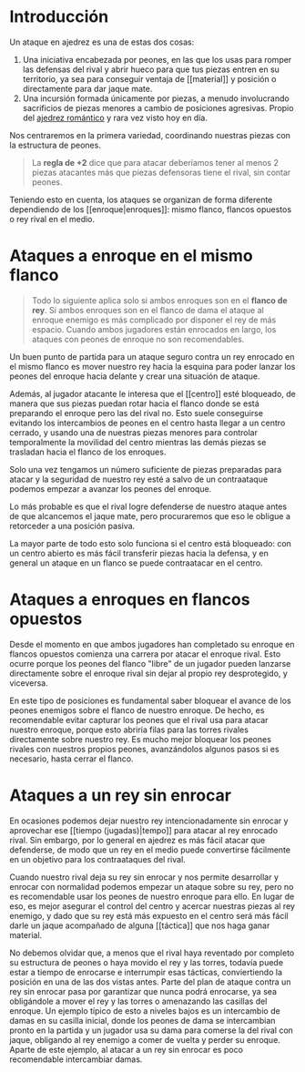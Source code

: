 # Introducción
Un ataque en ajedrez es una de estas dos cosas:
1. Una iniciativa encabezada por peones, en las que los usas para romper las defensas del rival y abrir hueco para que tus piezas entren en su territorio, ya sea para conseguir ventaja de [[material]] y posición o directamente para dar jaque mate.
2. Una incursión formada únicamente por piezas, a menudo involucrando sacrificios de piezas menores a cambio de posiciones agresivas. Propio del [ajedrez romántico](https://es.wikipedia.org/wiki/Escuela_rom%C3%A1ntica_de_ajedrez) y rara vez visto hoy en día.

Nos centraremos en la primera variedad, coordinando nuestras piezas con la estructura de peones. 

> La **regla de +2** dice que para atacar deberíamos tener al menos 2 piezas atacantes más que piezas defensoras tiene el rival, sin contar peones.

Teniendo esto en cuenta, los ataques se organizan de forma diferente dependiendo de los [[enroque|enroques]]: mismo flanco, flancos opuestos o rey rival en el medio.
# Ataques a enroque en el mismo flanco
> Todo lo siguiente aplica solo si ambos enroques son en el **flanco de rey**. Si ambos enroques son en el flanco de dama el ataque al enroque enemigo es más complicado por disponer el rey de más espacio. Cuando ambos jugadores están enrocados en largo, los ataques con peones de enroque no son recomendables.

Un buen punto de partida para un ataque seguro contra un rey enrocado en el mismo flanco es mover nuestro rey hacia la esquina para poder lanzar los peones del enroque hacia delante y crear una situación de ataque. 

Además, al jugador atacante le interesa que el [[centro]] esté bloqueado, de manera que sus piezas puedan rotar hacia el flanco donde se está preparando el enroque pero las del rival no. Esto suele conseguirse evitando los intercambios de peones en el centro hasta llegar a un centro cerrado, y usando una de nuestras piezas menores para controlar temporalmente la movilidad del centro mientras las demás piezas se trasladan hacia el flanco de los enroques. 

Solo una vez tengamos un número suficiente de piezas preparadas para atacar y la seguridad de nuestro rey esté a salvo de un contraataque podemos empezar a avanzar los peones del enroque. 

Lo más probable es que el rival logre defenderse de nuestro ataque antes de que alcancemos el jaque mate, pero procuraremos que eso le obligue a retorceder a una posición pasiva.

La mayor parte de todo esto solo funciona si el centro está bloqueado: con un centro abierto es más fácil transferir piezas hacia la defensa, y en general un ataque en un flanco se puede contraatacar en el centro.

# Ataques a enroques en flancos opuestos
Desde el momento en que ambos jugadores han completado su enroque en flancos opuestos comienza una carrera por atacar el enroque rival. Esto ocurre porque los peones del flanco "libre" de un jugador pueden lanzarse directamente sobre el enroque rival sin dejar al propio rey desprotegido, y viceversa. 

En este tipo de posiciones es fundamental saber bloquear el avance de los peones enemigos sobre el flanco de nuestro enroque. De hecho, es recomendable evitar capturar los peones que el rival usa para atacar nuestro enroque, porque esto abriría filas para las torres rivales directamente sobre nuestro rey. Es mucho mejor bloquear los peones rivales con nuestros propios peones, avanzándolos algunos pasos si es necesario, hasta cerrar el flanco. 

# Ataques a un rey sin enrocar
En ocasiones podemos dejar nuestro rey intencionadamente sin enrocar y aprovechar ese [[tiempo (jugadas)|tempo]] para atacar al rey enrocado rival. Sin embargo, por lo general en ajedrez es más fácil atacar que defenderse, de modo que un rey en el medio puede convertirse fácilmente en un objetivo para los contraataques del rival. 

Cuando nuestro rival deja su rey sin enrocar y nos permite desarrollar y enrocar con normalidad podemos empezar un ataque sobre su rey, pero no es recomendable usar los peones de nuestro enroque para ello. En lugar de eso, es mejor asegurar el control del centro y acercar nuestras piezas al rey enemigo, y dado que su rey está más expuesto en el centro será más fácil darle un jaque acompañado de alguna [[táctica]] que nos haga ganar material.

No debemos olvidar que, a menos que el rival haya reventado por completo su estructura de peones o haya movido el rey y las torres, todavía puede estar a tiempo de enrocarse e interrumpir esas tácticas, conviertiendo la posición en una de las dos vistas antes. Parte del plan de ataque contra un rey sin enrocar pasa por garantizar que nunca podrá enrocarse, ya sea obligándole a mover el rey y las torres o amenazando las casillas del enroque. Un ejemplo típico de esto a niveles bajos es un intercambio de damas en su casilla inicial, donde los peones de dama se intercambian pronto en la partida y un jugador usa su dama para comerse la del rival con jaque, obligando al rey enemigo a comer de vuelta y perder su enroque. Aparte de este ejemplo, al atacar a un rey sin enrocar es poco recomendable intercambiar damas.